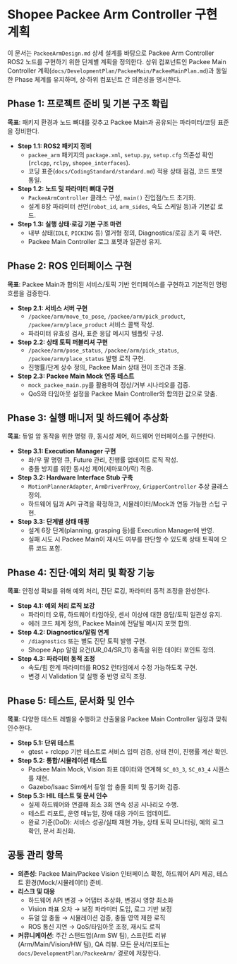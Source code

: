 # Shopee Packee Arm Controller 구현 계획

이 문서는 `PackeeArmDesign.md` 상세 설계를 바탕으로 Packee Arm Controller ROS2 노드를 구현하기 위한 단계별 계획을 정의한다. 상위 컴포넌트인 Packee Main Controller 계획(`docs/DevelopmentPlan/PackeeMain/PackeeMainPlan.md`)과 동일한 Phase 체계를 유지하며, 상·하위 컴포넌트 간 의존성을 명시한다.

## Phase 1: 프로젝트 준비 및 기본 구조 확립

**목표**: 패키지 환경과 노드 뼈대를 갖추고 Packee Main과 공유되는 파라미터/코딩 표준을 정비한다.

- **Step 1.1: ROS2 패키지 정비**
  - `packee_arm` 패키지의 `package.xml`, `setup.py`, `setup.cfg` 의존성 확인 (`rclcpp`, `rclpy`, `shopee_interfaces`).
  - 코딩 표준(`docs/CodingStandard/standard.md`) 적용 상태 점검, 코드 포맷 통일.
- **Step 1.2: 노드 및 파라미터 뼈대 구현**
  - `PackeeArmController` 클래스 구성, `main()` 진입점/노드 초기화.
  - 설계 8장 파라미터 선언(`robot_id`, `arm_sides`, 속도 스케일 등)과 기본값 로드.
- **Step 1.3: 실행 상태·로깅 기본 구조 마련**
  - 내부 상태(`IDLE`, `PICKING` 등) 열거형 정의, Diagnostics/로깅 초기 훅 마련.
  - Packee Main Controller 로그 포맷과 일관성 유지.

## Phase 2: ROS 인터페이스 구현

**목표**: Packee Main과 합의된 서비스/토픽 기반 인터페이스를 구현하고 기본적인 명령 흐름을 검증한다.

- **Step 2.1: 서비스 서버 구현**
  - `/packee/arm/move_to_pose`, `/packee/arm/pick_product`, `/packee/arm/place_product` 서비스 콜백 작성.
  - 파라미터 유효성 검사, 표준 응답 메시지 템플릿 구성.
- **Step 2.2: 상태 토픽 퍼블리셔 구현**
  - `/packee/arm/pose_status`, `/packee/arm/pick_status`, `/packee/arm/place_status` 발행 로직 구현.
  - 진행률/단계 상수 정의, Packee Main 상태 전이 조건과 조율.
- **Step 2.3: Packee Main Mock 연동 테스트**
  - `mock_packee_main.py`를 활용하여 정상/거부 시나리오를 검증.
  - QoS와 타임아웃 설정을 Packee Main Controller와 합의한 값으로 맞춤.

## Phase 3: 실행 매니저 및 하드웨어 추상화

**목표**: 듀얼 암 동작을 위한 명령 큐, 동시성 제어, 하드웨어 인터페이스를 구현한다.

- **Step 3.1: Execution Manager 구현**
  - 좌/우 팔 명령 큐, Future 관리, 진행률 업데이트 로직 작성.
  - 충돌 방지를 위한 동시성 제어(세마포어/락) 적용.
- **Step 3.2: Hardware Interface Stub 구축**
  - `MotionPlannerAdapter`, `ArmDriverProxy`, `GripperController` 추상 클래스 정의.
  - 하드웨어 팀과 API 규격을 확정하고, 시뮬레이터/Mock과 연동 가능한 스텁 구현.
- **Step 3.3: 단계별 상태 매핑**
  - 설계 6장 단계(planning, grasping 등)를 Execution Manager에 반영.
  - 실패 시도 시 Packee Main이 재시도 여부를 판단할 수 있도록 상태 토픽에 오류 코드 포함.

## Phase 4: 진단·예외 처리 및 확장 기능

**목표**: 안정성 확보를 위해 예외 처리, 진단 로깅, 파라미터 동적 조정을 완성한다.

- **Step 4.1: 예외 처리 로직 보강**
  - 파라미터 오류, 하드웨어 타임아웃, 센서 이상에 대한 응답/토픽 일관성 유지.
  - 에러 코드 체계 정의, Packee Main에 전달될 메시지 포맷 합의.
- **Step 4.2: Diagnostics/알림 연계**
  - `/diagnostics` 또는 별도 진단 토픽 발행 구현.
  - Shopee App 알림 요건(UR_04/SR_11) 충족을 위한 데이터 포인트 정의.
- **Step 4.3: 파라미터 동적 조정**
  - 속도/힘 한계 파라미터를 ROS2 런타임에서 수정 가능하도록 구현.
  - 변경 시 Validation 및 실행 중 반영 로직 조정.

## Phase 5: 테스트, 문서화 및 인수

**목표**: 다양한 테스트 레벨을 수행하고 산출물을 Packee Main Controller 일정과 맞춰 인수한다.

- **Step 5.1: 단위 테스트**
  - gtest + rclcpp 기반 테스트로 서비스 입력 검증, 상태 전이, 진행률 계산 확인.
- **Step 5.2: 통합/시뮬레이션 테스트**
  - Packee Main Mock, Vision 좌표 데이터와 연계해 `SC_03_3`, `SC_03_4` 시퀀스를 재현.
  - Gazebo/Isaac Sim에서 듀얼 암 충돌 회피 및 동기화 검증.
- **Step 5.3: HIL 테스트 및 문서 인수**
  - 실제 하드웨어와 연결해 최소 3회 연속 성공 시나리오 수행.
  - 테스트 리포트, 운영 매뉴얼, 장애 대응 가이드 업데이트.
  - 완료 기준(DoD): 서비스 성공/실패 재현 가능, 상태 토픽 모니터링, 예외 로그 확인, 문서 최신화.

## 공통 관리 항목
- **의존성**: Packee Main/Packee Vision 인터페이스 확정, 하드웨어 API 제공, 테스트 환경(Mock/시뮬레이터) 준비.
- **리스크 및 대응**  
  - 하드웨어 API 변경 → 어댑터 추상화, 변경시 영향 최소화  
  - Vision 좌표 오차 → 보정 파라미터 도입, 로그 기반 보정  
  - 듀얼 암 충돌 → 시뮬레이션 검증, 충돌 영역 제한 로직  
  - ROS 통신 지연 → QoS/타임아웃 조정, 재시도 로직  
- **커뮤니케이션**: 주간 스탠드업(Arm SW 팀), 스프린트 리뷰(Arm/Main/Vision/HW 팀), QA 리뷰. 모든 문서/리포트는 `docs/DevelopmentPlan/PackeeArm/` 경로에 저장한다.
